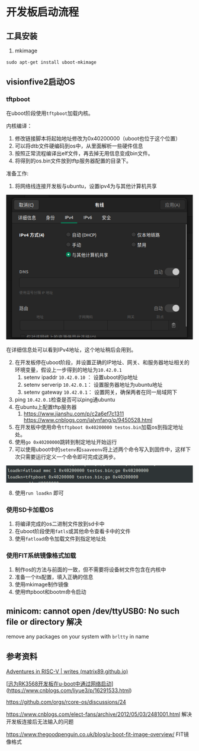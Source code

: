 # 开发板启动流程

## 工具安装

1. mkimage 

```
sudo apt-get install uboot-mkimage
```



## visionfive2启动OS

### tftpboot

在uboot阶段使用`tftpboot`加载内核。

内核编译：

1. 修改链接脚本将起始地址修改为0x40200000（uboot也位于这个位置）
2. 可以将dtb文件硬编码到os中，从里面解析一些硬件信息
3. 按照正常流程编译出elf文件，再去掉无用信息变成bin文件。
4. 将得到的os.bin文件放到tftp服务器配置的目录下。

准备工作:

1. 将网络线连接开发板与ubuntu，设置ipv4为与其他计算机共享



![image-20230414192347640](assert/image-20230414192347640.png)

在详细信息处可以看到IPv4地址，这个地址稍后会用到。

2. 在开发板停在uboot阶段，并设置正确的IP地址、网关、和服务器地址相关的环境变量，假设上一步得到的地址为`10.42.0.1`
   1. setenv ipaddr `10.42.0.10` ： 设置uboot的ip地址
   2. setenv serverip `10.42.0.1`： 设置服务器地址为ubuntu地址
   3. setenv gateway `10.42.0.1`： 设置网关，确保两者在同一局域网下
3. ping `10.42.0.1`检查是否可以ping通ubuntu
4. 在ubuntu上配置tftp服务器
   1. https://www.jianshu.com/p/c2a6ef7c1311   https://www.cnblogs.com/jalynfang/p/9450528.html
5. 在开发板中使用命令`tftpboot 0x40200000 testos.bin`加载os到指定地址处。
6. 使用`go 0x40200000`跳转到制定地址开始运行
7. 可以使用uboot中的`setenv`和`saaveenv`将上述两个命令写入到固件中，这样下次只需要运行定义一个命令即可完成这两步。

![image-20230629150712956](assert/image-20230629150712956.png)



8. 使用`run loadkn` 即可



### 使用SD卡加载OS

1. 将编译完成的os二进制文件放到sd卡中
2. 在uboot阶段使用`fatls`或其他命令查看卡中的文件
3. 使用`fatload`命令加载文件到指定地址处



### 使用FIT系统镜像格式加载

1. 制作os的方法与前面的一致，但不需要将设备树文件包含在内核中
2. 准备一个its配置，填入正确的信息
3. 使用mkimage制作镜像
4. 使用tftpboot和bootm命令启动





## minicom: cannot open /dev/ttyUSB0: No such file or directory 解决

remove any packages on your system with `brltty` in name 

## 参考资料

[Adventures in RISC-V | writes (matrix89.github.io)](https://matrix89.github.io/writes/writes/experiments-in-riscv/)

[[迅为RK3568开发板在u-boot中通过网络启动](https://www.cnblogs.com/liyue3/p/16291533.html)] (https://www.cnblogs.com/liyue3/p/16291533.html)

https://github.com/orgs/rcore-os/discussions/24  

https://www.cnblogs.com/elect-fans/archive/2012/05/03/2481001.html 解决开发板连接后无法输入的问题

https://www.thegoodpenguin.co.uk/blog/u-boot-fit-image-overview/ FIT镜像格式